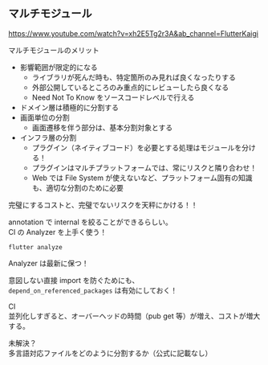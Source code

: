 ## マルチモジュール

https://www.youtube.com/watch?v=xh2E5Tg2r3A&ab_channel=FlutterKaigi

マルチモジュールのメリット

- 影響範囲が限定的になる
  - ライブラリが死んだ時も、特定箇所のみ見れば良くなったりする
  - 外部公開しているところのみ重点的にレビューしたら良くなる
  - Need Not To Know をソースコードレベルで行える
- ドメイン層は積極的に分割する
- 画面単位の分割
  - 画面遷移を伴う部分は、基本分割対象とする
- インフラ層の分割
  - プラグイン（ネイティブコード）を必要とする処理はモジュールを分ける！
  - プラグインはマルチプラットフォームでは、常にリスクと隣り合わせ！
  - Web では File System が使えないなど、プラットフォーム固有の知識も、適切な分割のために必要

完璧にするコストと、完璧でないリスクを天秤にかける！！

annotation で internal を絞ることができるらしい。  
CI の Analyzer を上手く使う！

`flutter analyze`

Analyzer は最新に保つ！

意図しない直接 import を防ぐためにも、  
`depend_on_referenced_packages` は有効にしておく！

CI  
並列化しすぎると、オーバーヘッドの時間（pub get 等）が増え、コストが増大する。

未解決？  
多言語対応ファイルをどのように分割するか（公式に記載なし）
